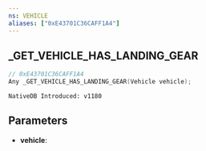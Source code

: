 ```yaml
---
ns: VEHICLE
aliases: ["0xE43701C36CAFF1A4"]
---
```

## _GET_VEHICLE_HAS_LANDING_GEAR

```c
// 0xE43701C36CAFF1A4
Any _GET_VEHICLE_HAS_LANDING_GEAR(Vehicle vehicle);
```

```
NativeDB Introduced: v1180
```

## Parameters
* **vehicle**:
